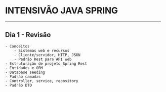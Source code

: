 # INTENSIVÃO JAVA SPRING

---

## Dia 1 - Revisão
	
	- Conceitos
		- Sistemas web e recursos
		- Cliente/servidor, HTTP, JSON
		- Padrão Rest para API web
	- Estruturação de projeto Spring Rest
	- Entidades e ORM
	- Database seeding
	- Padrão camadas
	- Controller, service, repository
	- Padrão DTO